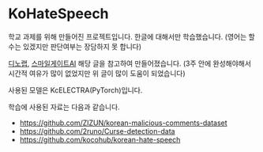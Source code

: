 # KoHateSpeech

학교 과제를 위해 만들어진 프로젝트입니다.
한글에 대해서만 학습했습니다. (영어는 할 수는 있겠지만 판단여부는 장담하지 못 합니다)

[디노랩](https://www.dinolabs.ai/400), [스마일게이트AI](https://smilegate.ai/2020/12/21/korean-curse)
해당 글을 참고하여 만들어졌습니다.
(3주 안에 완성해야해서 시간적 여유가 많이 없었지만 위 글이 많이 도움이 되었습니다)

사용된 모델은 KcELECTRA(PyTorch)입니다.

학습에 사용된 자료는 다음과 같습니다.
* https://github.com/ZIZUN/korean-malicious-comments-dataset
* https://github.com/2runo/Curse-detection-data
* https://github.com/kocohub/korean-hate-speech
